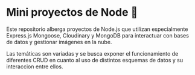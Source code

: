 # Mini proyectos de Node 💊

Este repositorio alberga proyectos de Node.js que utilizan especialmente Express.js Mongoose, Cloudinary y MongoDB para interactuar con bases de datos y gestionar imágenes en la nube.

Las temáticas son variadas y se busca exponer el funcionamiento de diferentes CRUD en cuanto al uso de distintos esquemas de datos y su interaccion entre ellos.
